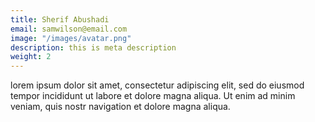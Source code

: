 ```yaml
---
title: Sherif Abushadi
email: samwilson@email.com
image: "/images/avatar.png"
description: this is meta description
weight: 2
---
```


lorem ipsum dolor sit amet, consectetur adipiscing elit, sed do eiusmod tempor incididunt ut labore et dolore magna aliqua. Ut enim ad minim veniam, quis nostr navigation et dolore magna aliqua.
